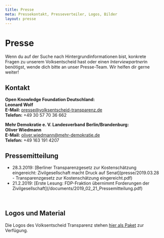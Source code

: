 ```yaml
---
title: Presse
meta: Pressekontakt, Presseverteiler, Logos, Bilder
layout: presse
---
```


# Presse

Wenn du auf der Suche nach Hintergrundinformationen bist, konkrete Fragen zu unserem Volksentscheid hast oder eine*n Interviewpartner*in benötigst, wende dich bitte an unser Presse-Team. Wir helfen dir gerne weiter!

## Kontakt

**Open Knowledge Foundation Deutschland:** <br>
**Leonard Wolf**<br>
**E-Mail:** [presse@volksentscheid-transparenz.de](mailto:presse@volksentscheid-transparenz.de?subject=Volksentscheid-Transparenz)<br>
**Telefon:**
+49 30 57 70 36 662

**Mehr Demokratie e. V. Landesverband Berlin/Brandenburg:**<br>
**Oliver Wiedmann**<br>
**E-Mail:** [oliver.wiedmann@mehr-demokratie.de](mailto:oliver.wiedmann@mehr-demokratie.de?subject=Volksentscheid-Transparenz) <br>
**Telefon:**
+49 163 191 4207

## Pressemitteilung
<ul class="presse">
<li> 28.3.2019: [Berliner Transparenzgesetz zur Kostenschätzung eingereicht: Zivilgesellschaft macht Druck auf Senat](presse/2019.03.28 - Transparenzgesetz zur Kostenschätzung eingereicht.pdf)</li>
<li>21.2.2019: [Erste Lesung: FDP-Fraktion übernimmt Forderungen der Zivilgesellschaft](/documents/2019_02_21_Pressemitteilung.pdf)</li>
</ul>
<br>

## Logos und Material

Die Logos des Volksentscheid Transparenz stehen [hier als Paket](/files/documents/Logo_Paket.zip) zur Verfügung.


